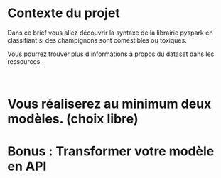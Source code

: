 # Contexte du projet

Dans ce brief vous allez découvrir la syntaxe de la librairie pyspark en classifiant si des champignons sont comestibles ou toxiques.

 Vous pourrez trouver plus d'informations à propos du dataset dans les ressources.

​

# Vous réaliserez au minimum deux modèles. (choix libre)



# Bonus : Transformer votre modèle en API